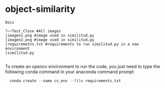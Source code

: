 # object-similarity

```
Docs

└──Test_Close #All images
|imagen1.png #image used in similitud.py
|imagen2.png #image used in similitud.py
|requiremetns.txt #requirements to run similitud.py in a new environment
|similitud.py
    
```

To create an opencv environment to run the code, you just need to type the following conda command in your anaconda command prompt

``` python
  conda create --name cv_env --file requirements.txt
```
